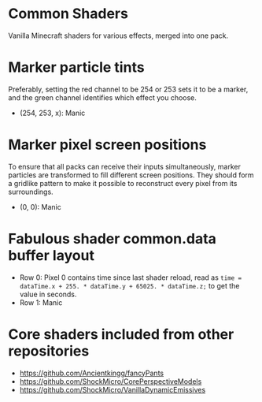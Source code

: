 # Common Shaders
 Vanilla Minecraft shaders for various effects, merged into one pack.

# Marker particle tints
Preferably, setting the red channel to be 254 or 253 sets it to be a marker, and the green channel identifies which effect you choose.
* (254, 253, x): Manic

# Marker pixel screen positions
To ensure that all packs can receive their inputs simultaneously, marker particles are transformed to fill different screen positions. They should form a gridlike pattern to make it possible to reconstruct every pixel from its surroundings.
* (0, 0): Manic

# Fabulous shader common.data buffer layout
* Row 0: Pixel 0 contains time since last shader reload, read as `time = dataTime.x + 255. * dataTime.y + 65025. * dataTime.z;` to get the value in seconds.
* Row 1: Manic

# Core shaders included from other repositories
* https://github.com/Ancientkingg/fancyPants
* https://github.com/ShockMicro/CorePerspectiveModels
* https://github.com/ShockMicro/VanillaDynamicEmissives
